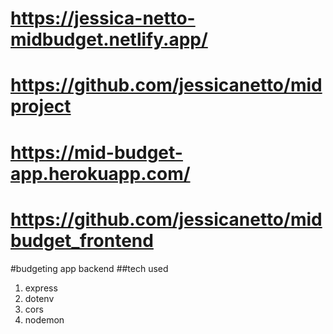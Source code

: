 # https://jessica-netto-midbudget.netlify.app/
# https://github.com/jessicanetto/midproject
# https://mid-budget-app.herokuapp.com/
# https://github.com/jessicanetto/midbudget_frontend
#budgeting app backend
##tech used
1. express
2. dotenv
3. cors
4. nodemon

